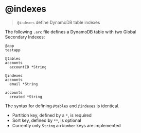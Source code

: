 # @indexes

> `@indexes` define DynamoDB table indexes

The following `.arc` file defines a DynamoDB table with two Global Secondary Indexes:

```arc
@app
testapp

@tables
accounts
  accountID *String

@indexes
accounts
  email *String

accounts
  created *String
```

The syntax for defining `@tables` and `@indexes` is identical.

- Partition key, defined by a `*`, is required
- Sort key, defined by `**`, is optional
- Currently only `String` an `Number` keys are implemented 

